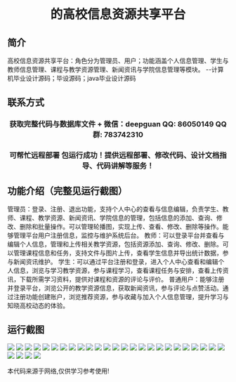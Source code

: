 <p><h1 align="center">的高校信息资源共享平台</h1></p>

## 简介
高校信息资源共享平台：角色分为管理员、用户；功能涵盖个人信息管理、学生与教师信息管理、课程与教学资源管理、新闻资讯与学院信息管理等模块。    --计算机毕业设计源码；毕设源码；java毕业设计源码


## 联系方式
<p><h3 align="center">获取完整代码与数据库文件 + 微信：deepguan QQ: 86050149 QQ群: 783742310</h3></p>
<p><h3 align="center">可帮忙远程部署 包运行成功！提供远程部署、修改代码、设计文档指导、代码讲解等服务！</h3></p>

## 功能介绍（完整见运行截图）
管理员：登录、注册、退出功能，支持个人中心的查看与信息编辑，负责学生、教师、课程、教学资源、新闻资讯、学院信息的管理，包括信息的添加、查询、修改、删除和批量操作。可以管理轮播图，实现上传、查看、修改、删除等操作。能够管理平台用户注册信息，监控与维护系统后台。 教师：可以登录平台并查看与编辑个人信息，管理和上传相关教学资源，包括资源添加、查询、修改、删除。可以管理课程信息和任务，支持文件与图片上传，查看学生信息并导出统计数据，参与新闻资讯维护。 学生：可以通过平台注册和登录，进入个人中心查看和编辑个人信息，浏览与学习教学资源，参与课程学习，查看课程任务与安排，查看上传资讯，下载所需学习资料，提供对课程和资源的评论与评价。 普通用户：能够注册并登录平台，浏览公开的教学资源信息，获取新闻资讯，参与评论与点赞活动。通过注册功能创建账户，浏览推荐资源，参与收藏与加入个人信息管理，提升学习与知晓高校动态的体验。


## 运行截图
![](https://bs-1329754181.cos.ap-shanghai.myqcloud.com/ssm/UniversityInformationResourceSharingPlatform/img/001.jpg)
![](https://bs-1329754181.cos.ap-shanghai.myqcloud.com/ssm/UniversityInformationResourceSharingPlatform/img/002.jpg)
![](https://bs-1329754181.cos.ap-shanghai.myqcloud.com/ssm/UniversityInformationResourceSharingPlatform/img/003.jpg)
![](https://bs-1329754181.cos.ap-shanghai.myqcloud.com/ssm/UniversityInformationResourceSharingPlatform/img/004.jpg)
![](https://bs-1329754181.cos.ap-shanghai.myqcloud.com/ssm/UniversityInformationResourceSharingPlatform/img/005.jpg)
![](https://bs-1329754181.cos.ap-shanghai.myqcloud.com/ssm/UniversityInformationResourceSharingPlatform/img/006.jpg)
![](https://bs-1329754181.cos.ap-shanghai.myqcloud.com/ssm/UniversityInformationResourceSharingPlatform/img/007.jpg)
![](https://bs-1329754181.cos.ap-shanghai.myqcloud.com/ssm/UniversityInformationResourceSharingPlatform/img/008.jpg)
![](https://bs-1329754181.cos.ap-shanghai.myqcloud.com/ssm/UniversityInformationResourceSharingPlatform/img/009.jpg)
![](https://bs-1329754181.cos.ap-shanghai.myqcloud.com/ssm/UniversityInformationResourceSharingPlatform/img/010.jpg)
![](https://bs-1329754181.cos.ap-shanghai.myqcloud.com/ssm/UniversityInformationResourceSharingPlatform/img/011.jpg)
![](https://bs-1329754181.cos.ap-shanghai.myqcloud.com/ssm/UniversityInformationResourceSharingPlatform/img/012.jpg)
![](https://bs-1329754181.cos.ap-shanghai.myqcloud.com/ssm/UniversityInformationResourceSharingPlatform/img/013.jpg)
![](https://bs-1329754181.cos.ap-shanghai.myqcloud.com/ssm/UniversityInformationResourceSharingPlatform/img/014.jpg)
![](https://bs-1329754181.cos.ap-shanghai.myqcloud.com/ssm/UniversityInformationResourceSharingPlatform/img/015.jpg)
![](https://bs-1329754181.cos.ap-shanghai.myqcloud.com/ssm/UniversityInformationResourceSharingPlatform/img/016.jpg)
![](https://bs-1329754181.cos.ap-shanghai.myqcloud.com/ssm/UniversityInformationResourceSharingPlatform/img/017.jpg)
![](https://bs-1329754181.cos.ap-shanghai.myqcloud.com/ssm/UniversityInformationResourceSharingPlatform/img/018.jpg)
![](https://bs-1329754181.cos.ap-shanghai.myqcloud.com/ssm/UniversityInformationResourceSharingPlatform/img/019.jpg)
![](https://bs-1329754181.cos.ap-shanghai.myqcloud.com/ssm/UniversityInformationResourceSharingPlatform/img/020.jpg)
![](https://bs-1329754181.cos.ap-shanghai.myqcloud.com/ssm/UniversityInformationResourceSharingPlatform/img/021.jpg)
![](https://bs-1329754181.cos.ap-shanghai.myqcloud.com/ssm/UniversityInformationResourceSharingPlatform/img/022.jpg)
![](https://bs-1329754181.cos.ap-shanghai.myqcloud.com/ssm/UniversityInformationResourceSharingPlatform/img/023.jpg)
![](https://bs-1329754181.cos.ap-shanghai.myqcloud.com/ssm/UniversityInformationResourceSharingPlatform/img/024.jpg)
![](https://bs-1329754181.cos.ap-shanghai.myqcloud.com/ssm/UniversityInformationResourceSharingPlatform/img/025.jpg)
![](https://bs-1329754181.cos.ap-shanghai.myqcloud.com/ssm/UniversityInformationResourceSharingPlatform/img/026.jpg)
![](https://bs-1329754181.cos.ap-shanghai.myqcloud.com/ssm/UniversityInformationResourceSharingPlatform/img/027.jpg)
![](https://bs-1329754181.cos.ap-shanghai.myqcloud.com/ssm/UniversityInformationResourceSharingPlatform/img/028.jpg)
![](https://bs-1329754181.cos.ap-shanghai.myqcloud.com/ssm/UniversityInformationResourceSharingPlatform/img/029.jpg)

<p>本代码来源于网络,仅供学习参考使用!</p>
